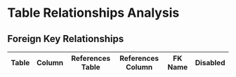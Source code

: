 # Table Relationships Analysis

## Foreign Key Relationships

| Table | Column | References Table | References Column | FK Name | Disabled |
|--------|---------|------------------|-------------------|----------|----------|
